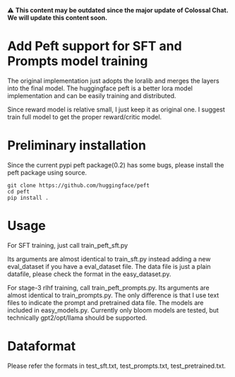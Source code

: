 :warning: **This content may be outdated since the major update of Colossal Chat. We will update this content soon.**

# Add Peft support for SFT and Prompts model training

The original implementation just adopts the loralib and merges the layers into the final model. The huggingface peft is a better lora model implementation and can be easily training and distributed.

Since reward model is relative small, I just keep it as original one. I suggest train full model to get the proper reward/critic model.

# Preliminary installation

Since the current pypi peft package(0.2) has some bugs, please install the peft package using source.

```
git clone https://github.com/huggingface/peft
cd peft
pip install .
```

# Usage

For SFT training, just call train_peft_sft.py

Its arguments are almost identical to train_sft.py instead adding a new eval_dataset if you have a eval_dataset file. The data file is just a plain datafile, please check the format in the easy_dataset.py.

For stage-3 rlhf training, call train_peft_prompts.py.
Its arguments are almost identical to train_prompts.py. The only difference is that I use text files to indicate the prompt and pretrained data file. The models are included in easy_models.py. Currently only bloom models are tested, but technically gpt2/opt/llama should be supported.

# Dataformat

Please refer the formats in test_sft.txt, test_prompts.txt, test_pretrained.txt.
